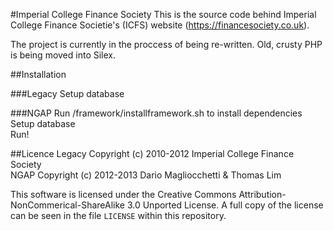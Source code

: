 #Imperial College Finance Society
This is the source code behind Imperial College Finance Societie's (ICFS) website (https://financesociety.co.uk).  
  
The project is currently in the proccess of being re-written. Old, crusty PHP is being moved into Silex. 


##Installation

###Legacy
Setup database

###NGAP
Run /framework/installframework.sh to install dependencies  
Setup database  
Run!

##Licence
Legacy Copyright (c) 2010-2012 Imperial College Finance Society  
NGAP Copyright (c) 2012-2013 Dario Magliocchetti & Thomas Lim  
  
This software is licensed under the Creative Commons Attribution-NonCommerical-ShareAlike 3.0 Unported License. A full copy of the license can be seen in the file `LICENSE` within this repository.


